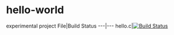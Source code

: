# hello-world
experimental project
File|Build Status
---|---
hello.c|[![Build Status](https://travis-ci.com/qiansao/hello-world.svg?branch=master)](https://travis-ci.com/qiansao/hello-world)
